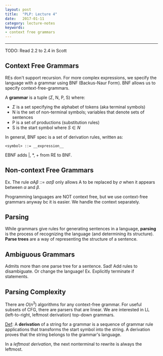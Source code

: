 ```yaml
---
layout: post
title:  "PLP: Lecture 4"
date:   2017-01-11
category: lecture-notes
keywords:
- context free grammars 
---
```


<script type="text/javascript" async
  src="https://cdn.mathjax.org/mathjax/latest/MathJax.js?config=TeX-MML-AM_CHTML">
</script>

<script type="text/x-mathjax-config">
MathJax.Hub.Config({
  TeX: { equationNumbers: { autoNumber: "AMS" } },
  tex2jax: {inlineMath: [['$','$'], ['\\(','\\)']]}
});
</script>

---

TODO: Read 2.2 to 2.4 in Scott

## Context Free Grammars

REs don't support recursion. For more complex expressions, we specify the language with a grammar using BNF (Backus-Naur Form). BNF allows us to specify context-free-grammars. 

A **grammar** is a tuple ($\Sigma$, N, P, S) where: 

* $\Sigma$ is a set specifying the alphabet of tokens (aka terminal symbols)
* N is the set of non-terminal symbols; variables that denote sets of sentences
* P is a set of productions (substitution rules)
* S is the start symbol where $S \in N$

In general, BNF spec is a set of derivation rules, written as: 

	<symbol> ::= __expression__

EBNF adds \|, *, + from RE to BNF. 

## Non-context Free Grammars

Ex. The rule $\alpha$A$\beta$ ::= $\alpha\sigma\beta$ only allows A to be replaced by $\sigma$ when it appears between $\alpha$ and $\beta$. 

Programming languages are NOT context free, but we use context-free grammars anyway bc it is easier. We handle the context separately. 

## Parsing

While grammars give rules for generating sentences in a language, **parsing** is the process of recognizing the language (and determining its structure). **Parse trees** are a way of representing the structure of a sentence. 

## Ambiguous Grammars

Admits more than one parse tree for a sentence. Sad! Add rules to disambiguate. Or change the language! Ex. Explicitly terminate if statements. 

## Parsing Complexity

There are $O(n^3)$ algorithms for any context-free grammar. For useful subsets of CFG, there are parsers that are linear. We are interested in LL (left-to-right, leftmost derivation) top-down grammars. 

[Def](https://en.wikipedia.org/wiki/Context-free_grammar#Derivations_and_syntax_trees): A **derivation** of a string for a grammar is a sequence of grammar rule applications that transforms the start symbol into the string. A derivation proves that the string belongs to the grammar's language. 

In a *leftmost derivation*, the next nonterminal to rewrite is always the leftmost. 
